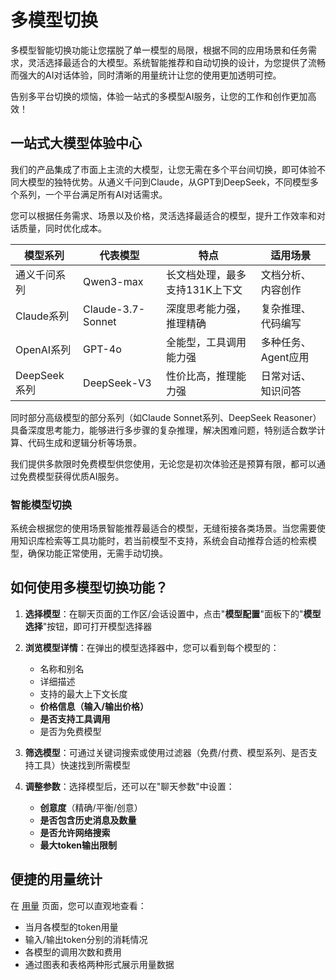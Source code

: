# 多模型切换

多模型智能切换功能让您摆脱了单一模型的局限，根据不同的应用场景和任务需求，灵活选择最适合的大模型。系统智能推荐和自动切换的设计，为您提供了流畅而强大的AI对话体验，同时清晰的用量统计让您的使用更加透明可控。

告别多平台切换的烦恼，体验一站式的多模型AI服务，让您的工作和创作更加高效！

## 一站式大模型体验中心

我们的产品集成了市面上主流的大模型，让您无需在多个平台间切换，即可体验不同大模型的独特优势。从通义千问到Claude，从GPT到DeepSeek，不同模型多个系列，一个平台满足所有AI对话需求。

您可以根据任务需求、场景以及价格，灵活选择最适合的模型，提升工作效率和对话质量，同时优化成本。

| 模型系列 | 代表模型 | 特点 | 适用场景 |
|---------|---------|------|---------|
| 通义千问系列 | Qwen3-max | 长文档处理，最多支持131K上下文 | 文档分析、内容创作 |
| Claude系列 | Claude-3.7-Sonnet | 深度思考能力强，推理精确 | 复杂推理、代码编写 |
| OpenAI系列 | GPT-4o | 全能型，工具调用能力强 | 多种任务、Agent应用 |
| DeepSeek系列 | DeepSeek-V3 | 性价比高，推理能力强 | 日常对话、知识问答 |


同时部分高级模型的部分系列（如Claude Sonnet系列、DeepSeek Reasoner）具备深度思考能力，能够进行多步骤的复杂推理，解决困难问题，特别适合数学计算、代码生成和逻辑分析等场景。

我们提供多款限时免费模型供您使用，无论您是初次体验还是预算有限，都可以通过免费模型获得优质AI服务。

### 智能模型切换

系统会根据您的使用场景智能推荐最适合的模型，无缝衔接各类场景。当您需要使用知识库检索等工具功能时，若当前模型不支持，系统会自动推荐合适的检索模型，确保功能正常使用，无需手动切换。

## 如何使用多模型切换功能？

1. **选择模型**：在聊天页面的工作区/会话设置中，点击"**模型配置**"面板下的"**模型选择**"按钮，即可打开模型选择器
2. **浏览模型详情**：在弹出的模型选择器中，您可以看到每个模型的：
    - 名称和别名
    - 详细描述
    - 支持的最大上下文长度
    - **价格信息（输入/输出价格）**
    - **是否支持工具调用**
    - 是否为免费模型

3. **筛选模型**：可通过关键词搜索或使用过滤器（免费/付费、模型系列、是否支持工具）快速找到所需模型
4. **调整参数**：选择模型后，还可以在"聊天参数"中设置：
    - **创意度**（精确/平衡/创意）
    - **是否包含历史消息及数量**
    - **是否允许网络搜索**
    - **最大token输出限制**

## 便捷的用量统计

在 [用量](https://chat.i-lingro.com/#/global-settings/usage) 页面，您可以直观地查看：
- 当月各模型的token用量
- 输入/输出token分别的消耗情况
- 各模型的调用次数和费用
- 通过图表和表格两种形式展示用量数据
